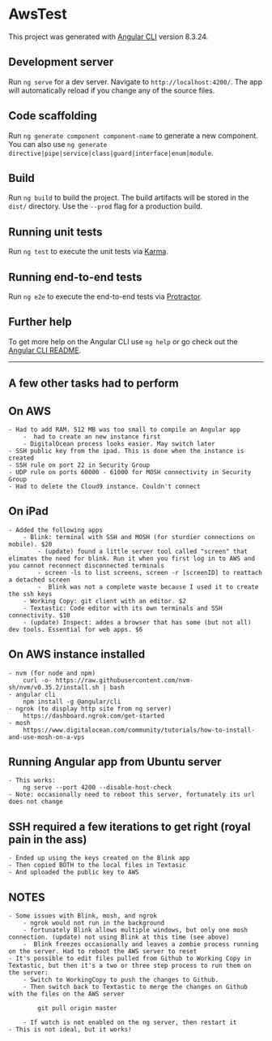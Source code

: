 # AwsTest

This project was generated with [Angular CLI](https://github.com/angular/angular-cli) version 8.3.24.

## Development server

Run `ng serve` for a dev server. Navigate to `http://localhost:4200/`. The app will automatically reload if you change any of the source files.

## Code scaffolding

Run `ng generate component component-name` to generate a new component. You can also use `ng generate directive|pipe|service|class|guard|interface|enum|module`.

## Build

Run `ng build` to build the project. The build artifacts will be stored in the `dist/` directory. Use the `--prod` flag for a production build.

## Running unit tests

Run `ng test` to execute the unit tests via [Karma](https://karma-runner.github.io).

## Running end-to-end tests

Run `ng e2e` to execute the end-to-end tests via [Protractor](http://www.protractortest.org/).

## Further help

To get more help on the Angular CLI use `ng help` or go check out the [Angular CLI README](https://github.com/angular/angular-cli/blob/master/README.md).


---

## A few other tasks had to perform

## On AWS
	- Had to add RAM. 512 MB was too small to compile an Angular app 
		-  had to create an new instance first
		- DigitalOcean process looks easier. May switch later
	- SSH public key from the ipad. This is done when the instance is created
	- SSH rule on port 22 in Security Group
	- UDP rule on ports 60000 - 61000 for MOSH connectivity in Security Group
	- Had to delete the Cloud9 instance. Couldn't connect
	
## On iPad
	- Added the following apps
		- Blink: terminal with SSH and MOSH (for sturdier connections on mobile). $20 
			- (update) found a little server tool called "screen" that elimates the need for blink. Run it when you first log in to AWS and you cannot reconnect disconnected terminals
			- screen -ls to list screens, screen -r [screenID] to reattach a detached screen
			-  Blink was not a complete waste because I used it to create the ssh keys
		- Working Copy: git client with an editor. $2
		- Textastic: Code editor with its own terminals and SSH connectivity. $10
		- (update) Inspect: addes a browser that has some (but not all) dev tools. Essential for web apps. $6
	
## On AWS instance installed
	- nvm (for node and npm)
		curl -o- https://raw.githubusercontent.com/nvm-sh/nvm/v0.35.2/install.sh | bash
	- angular cli
		npm install -g @angular/cli
	- ngrok (to display http site from ng server)
		https://dashboard.ngrok.com/get-started
	- mosh
		https://www.digitalocean.com/community/tutorials/how-to-install-and-use-mosh-on-a-vps
	
## Running Angular app from Ubuntu server
	- This works:
		ng serve --port 4200 --disable-host-check
	- Note: occasionally need to reboot this server, fortunately its url does not change
		
## SSH required a few iterations to get right (royal pain in the ass)
	- Ended up using the keys created on the Blink app
	- Then copied BOTH to the local files in Textasic
	- And uploaded the public key to AWS
	
##  NOTES 
	- Some issues with Blink, mosh, and ngrok
		- ngrok would not run in the background
		- fortunately Blink allows multiple windows, but only one mosh connection. (update) not using Blink at this time (see above)
		-  Blink freezes occasionally and leaves a zombie process running on the server. Had to reboot the AWS server to reset
	- It's possible to edit files pulled from Github to Working Copy in Textastic, but then it's a two or three step process to run them on the server: 
		- Switch to WorkingCopy to push the changes to Github.
		- Then switch back to Textastic to merge the changes on Github with the files on the AWS server
		
			git pull origin master
			
		- If watch is not enabled on the ng server, then restart it
	- This is not ideal, but it works!
	